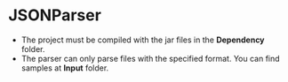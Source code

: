 # JSONParser

* The project must be compiled with the jar files in the **Dependency** folder. 
* The parser can only parse files with the specified format. You can find samples at **Input** folder.
